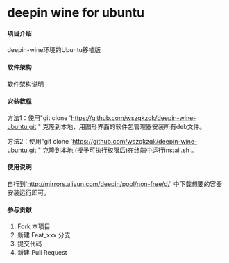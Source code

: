 # deepin wine for ubuntu

#### 项目介绍

deepin-wine环境的Ubuntu移植版

#### 软件架构
软件架构说明


#### 安装教程

方法1：使用"git clone 'https://github.com/wszqkzqk/deepin-wine-ubuntu.git'" 克隆到本地，用图形界面的软件包管理器安装所有deb文件。

方法2：使用"git clone 'https://github.com/wszqkzqk/deepin-wine-ubuntu.git'" 克隆到本地,(授予可执行权限后)在终端中运行install.sh 。

#### 使用说明

自行到'http://mirrors.aliyun.com/deepin/pool/non-free/d/' 中下载想要的容器安装运行即可。

#### 参与贡献

1. Fork 本项目
2. 新建 Feat_xxx 分支
3. 提交代码
4. 新建 Pull Request


